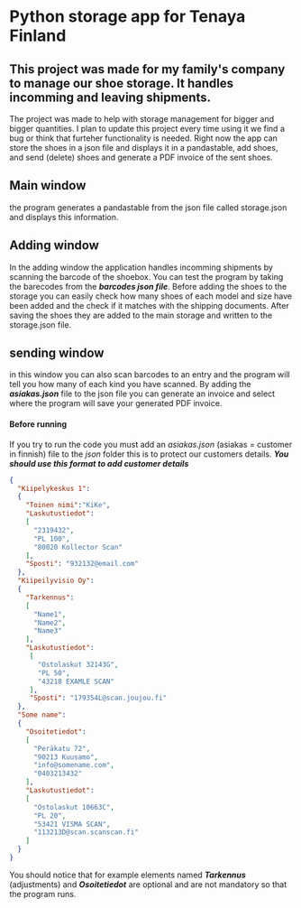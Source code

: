 # Python storage app for Tenaya Finland #

## This project was made for my family's company to manage our shoe storage. It handles incomming and leaving shipments. ##

The project was made to help with storage management for bigger and bigger quantities. I plan to update this project every time using it we find a bug or think that furteher functionality is needed. Right now the app can store the shoes in a json file and displays it in a pandastable, add shoes, and send (delete) shoes and generate a PDF invoice of the sent shoes.

## Main window ##

the program generates a pandastable from the json file called storage.json and displays this information.

## Adding window ##

In the adding window the application handles incomming shipments by scanning the barcode of the shoebox. You can test the program by taking the barecodes from the ___barcodes json file___. Before adding the shoes to the storage you can easily check how many shoes of each model and size have been added and the check if it matches with the shipping documents. After saving the shoes they are added to the main storage and written to the storage.json file.

## sending window ##

in this window you can also scan barcodes to an entry and the program will tell you how many of each kind you have scanned. By adding the ___asiakas.json___ file to the json file you can generate an invoice and select where the program will save your generated PDF invoice.

#### Before running ####

If you try to run the code you must add an _asiakas.json_ (asiakas = customer in finnish) file to the _json_ folder this is to protect our customers details.
___You should use this format to add customer details___

```json
{
  "Kiipelykeskus 1":
  {
    "Toinen nimi":"KiKe",
    "Laskutustiedot":
    [
      "2319432",
      "PL 100",
      "80020 Kollector Scan"
    ],
    "Sposti": "932132@email.com"
  },
  "Kiipeilyvisio Oy":
  {
    "Tarkennus":
    [
      "Name1",
      "Name2",
      "Name3"
    ],
    "Laskutustiedot":
     [
       "Ostolaskut 32143G",
       "PL 50",
       "43218 EXAMLE SCAN"
     ],
     "Sposti": "179354L@scan.joujou.fi"
  },
  "Some name":
  {
    "Osoitetiedot":
    [
      "Peräkatu 72",
      "90213 Kuusamo",
      "info@somename.com",
      "0403213432"
    ],
    "Laskutustiedot":
    [
      "Ostolaskut 10663C",
      "PL 20",
      "53421 VISMA SCAN",
      "113213D@scan.scanscan.fi"
    ]
  }
}
```
You should notice that for example elements named ___Tarkennus___ (adjustments) and ___Osoitetiedot___ are optional and are not mandatory so that the program runs.

